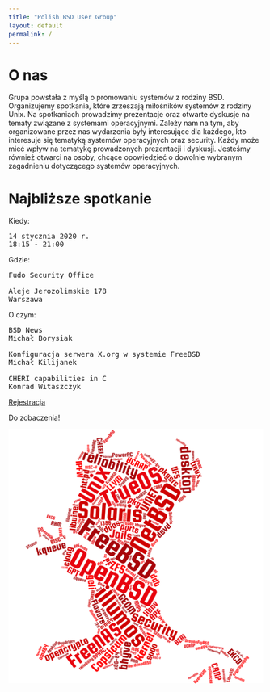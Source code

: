 ```yaml
---
title: "Polish BSD User Group"
layout: default
permalink: /
---
```

<h1>O nas</h1>
<p>Grupa powstała z myślą o promowaniu systemów z rodziny BSD. Organizujemy spotkania, które zrzeszają miłośników systemów z rodziny Unix. Na spotkaniach prowadzimy prezentacje oraz otwarte dyskusje na tematy związane z systemami operacyjnymi. Zależy nam na tym, aby organizowane przez nas wydarzenia były interesujące dla każdego, kto interesuje się tematyką systemów operacyjnych oraz security. Każdy może mieć wpływ na tematykę prowadzonych prezentacji i dyskusji. Jesteśmy również otwarci na osoby, chcące opowiedzieć o dowolnie wybranym zagadnieniu dotyczącego systemów operacyjnych.</p>

<h1>Najbliższe spotkanie</h1>

Kiedy:
<pre>
14 stycznia 2020 r.
18:15 - 21:00
</pre>
Gdzie:
<pre>
Fudo Security Office

Aleje Jerozolimskie 178
Warszawa
</pre>
O czym:
<pre style="white-space: pre-wrap;">
BSD News
Michał Borysiak

Konfiguracja serwera X.org w systemie FreeBSD
Michał Kilijanek

CHERI capabilities in C
Konrad Witaszczyk
</pre>

<a href="/registration">Rejestracja</a>

Do zobaczenia!

![Topics](bsd-words-cloud.png)
